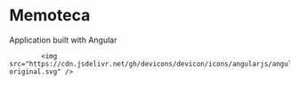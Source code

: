 # Memoteca

Application built with Angular

            <img src="https://cdn.jsdelivr.net/gh/devicons/devicon/icons/angularjs/angularjs-original.svg" />
          
